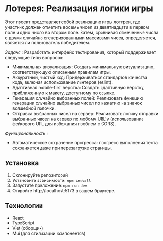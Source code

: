 # Лотерея: Реализация логики игры

Этот проект представляет собой реализацию игры лотереи, где участник должен отметить восемь чисел из девятнадцати в первом поле и одно число во втором поле. Затем, сравнивая отмеченные числа с двумя случайно сгенерированными массивами чисел, определяется, является ли пользователь победителем.

_Задача :_
Разработать интерфейс тестирования, который поддерживает следующие типы вопросов:
- Минимальная визуализация: Создать минимальную визуализацию, соответствующую описанным правилам игры.
- Аккуратный, чистый код: Придерживаться стандартов качества кода, включая использование линтеров (eslint).
- Адаптивная mobile-first вёрстка: Создать адаптивную вёрстку, приближенную к макету, доступному по ссылке.
- Генерация случайно выбранных полей: Реализовать функцию генерации случайно выбранных чисел по нажатию на значок волшебной палочки.
- Отправка выбранных чисел на сервер: Реализовать логику отправки выбранных чисел на сервер по любому URL'у (использование фейкового URL для избежания проблем с CORS).
  
_Функциональность :_
- Автоматическое сохранение прогресса: прогресс выполнения теста сохраняется даже при перезагрузке страницы.

## Установка

1. Склонируйте репозиторий
2. Установите зависимости:
   `npm install`
3. Запустите приложение:
   `npm run dev`
4. Откройте http://localhost:5173 в вашем браузере.

## Технологии

- React
- TypeScript
- Viet (сборщик)
- Mui (для стилизации компонентов)
